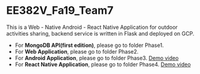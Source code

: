 # EE382V_Fa19_Team7
This is a Web - Native Android - React Native Application for outdoor activities sharing, backend service is written in Flask and deployed on GCP.

- For **MongoDB API(first edition)**, please go to folder Phase1.
- For **Web Application**, please go to folder Phase2.
- For **Android Application**, please go to folder Phase3. [Demo video](https://youtu.be/55AgdMK5Vg8)
- For **React Native Application**, please go to folder Phase4. [Demo video](https://youtu.be/2hhpuL6s3cQ)
